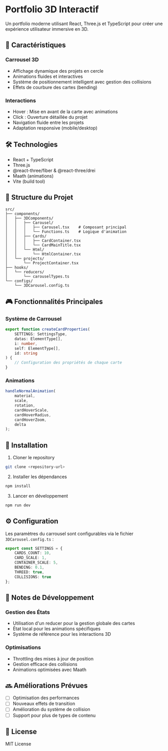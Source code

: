 # Portfolio 3D Interactif

Un portfolio moderne utilisant React, Three.js et TypeScript pour créer une expérience utilisateur immersive en 3D.

## 🌟 Caractéristiques

### Carrousel 3D
- Affichage dynamique des projets en cercle
- Animations fluides et interactives
- Système de positionnement intelligent avec gestion des collisions
- Effets de courbure des cartes (bending)

### Interactions
- Hover : Mise en avant de la carte avec animations
- Click : Ouverture détaillée du projet
- Navigation fluide entre les projets
- Adaptation responsive (mobile/desktop)

## 🛠 Technologies

- React + TypeScript
- Three.js
- @react-three/fiber & @react-three/drei
- Maath (animations)
- Vite (build tool)

## 📁 Structure du Projet

```
src/
├── components/
│   ├── 3DComponents/
│   │   ├── Carousel/
│   │   │   ├── Carousel.tsx    # Composant principal
│   │   │   └── Functions.ts    # Logique d'animation
│   │   ├── Cards/
│   │   │   ├── CardContainer.tsx
│   │   │   └── CardMainTitle.tsx
│   │   └── Html/
│   │       └── HtmlContainer.tsx
│   └── projects/
│       └── ProjectContainer.tsx
├── hooks/
│   └── reducers/
│       └── carouselTypes.ts
└── configs/
    └── 3DCarousel.config.ts
```

## 🎮 Fonctionnalités Principales

### Système de Carrousel
```typescript
export function createCardProperties(
    SETTINGS: SettingsType,
    datas: ElementType[],
    i: number,
    self: ElementType[],
    id: string
) {
    // Configuration des propriétés de chaque carte
}
```

### Animations
```typescript
handleNormalAnimation(
    material,
    scale,
    rotation,
    cardHoverScale,
    cardHoverRadius,
    cardHoverZoom,
    delta
);
```

## 🚀 Installation

1. Cloner le repository
```bash
git clone <repository-url>
```

2. Installer les dépendances
```bash
npm install
```

3. Lancer en développement
```bash
npm run dev
```

## ⚙️ Configuration

Les paramètres du carrousel sont configurables via le fichier `3DCarousel.config.ts` :

```typescript
export const SETTINGS = {
    CARDS_COUNT: 10,
    CARD_SCALE: 1,
    CONTAINER_SCALE: 5,
    BENDING: 0.1,
    THREED: true,
    COLLISIONS: true
};
```

## 📝 Notes de Développement

### Gestion des États
- Utilisation d'un reducer pour la gestion globale des cartes
- État local pour les animations spécifiques
- Système de référence pour les interactions 3D

### Optimisations
- Throttling des mises à jour de position
- Gestion efficace des collisions
- Animations optimisées avec Maath

## 🔜 Améliorations Prévues

- [ ] Optimisation des performances
- [ ] Nouveaux effets de transition
- [ ] Amélioration du système de collision
- [ ] Support pour plus de types de contenu

## 📄 License

MIT License